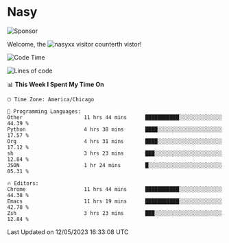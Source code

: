 # Nasy

<!--
<p align="center">
<img height="200" src="https://github-readme-stats.vercel.app/api?username=nasyxx&count_private=true&show_icons=true&theme=dracula&include_all_commits=true"/>
<img height="200" src="https://github-readme-stats.vercel.app/api/top-langs/?username=nasyxx&theme=dracula&hide=html,jupyter+notebook&count_private=true&show_icons=true"/>
</p>

  
----------------
-->

![Sponsor](https://img.shields.io/static/v1.svg?label=Sponsor&message=%E2%9D%A4&logo=GitHub&style=flat&color=pink)
 
Welcome, the ![nasyxx visitor counter](https://count.getloli.com/get/@nasyxx?theme=rule34)th vistor!
 
<!--START_SECTION:waka-->
![Code Time](http://img.shields.io/badge/Code%20Time-3%2C514%20hrs%2010%20mins-blue)

![Lines of code](https://img.shields.io/badge/From%20Hello%20World%20I%27ve%20Written-6.2%20million%20lines%20of%20code-blue)

📊 **This Week I Spent My Time On** 

```text
🕑︎ Time Zone: America/Chicago

💬 Programming Languages: 
Other                    11 hrs 44 mins      ███████████░░░░░░░░░░░░░░   44.39 % 
Python                   4 hrs 38 mins       ████░░░░░░░░░░░░░░░░░░░░░   17.57 % 
Org                      4 hrs 31 mins       ████░░░░░░░░░░░░░░░░░░░░░   17.12 % 
sh                       3 hrs 23 mins       ███░░░░░░░░░░░░░░░░░░░░░░   12.84 % 
JSON                     1 hr 24 mins        █░░░░░░░░░░░░░░░░░░░░░░░░   05.31 % 

🔥 Editors: 
Chrome                   11 hrs 44 mins      ███████████░░░░░░░░░░░░░░   44.38 % 
Emacs                    11 hrs 19 mins      ███████████░░░░░░░░░░░░░░   42.78 % 
Zsh                      3 hrs 23 mins       ███░░░░░░░░░░░░░░░░░░░░░░   12.84 % 
```


 Last Updated on 12/05/2023 16:33:08 UTC
<!--END_SECTION:waka-->

<!-- ![visitors](https://visitor-badge.laobi.icu/badge?page_id=nasyxx.nasyxx) -->

